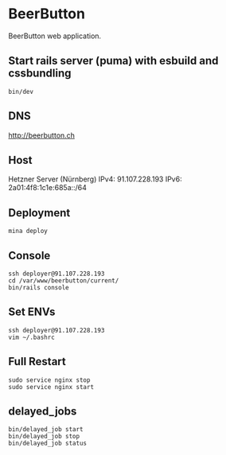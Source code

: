 # BeerButton

BeerButton web application.

## Start rails server (puma) with esbuild and cssbundling

```
bin/dev
```

## DNS

http://beerbutton.ch

## Host

Hetzner Server (Nürnberg)
IPv4: 91.107.228.193
IPv6: 2a01:4f8:1c1e:685a::/64

## Deployment

```
mina deploy
```

## Console

```
ssh deployer@91.107.228.193
cd /var/www/beerbutton/current/
bin/rails console
```

## Set ENVs

```
ssh deployer@91.107.228.193
vim ~/.bashrc
```

## Full Restart

```
sudo service nginx stop
sudo service nginx start
```

## delayed_jobs

```
bin/delayed_job start
bin/delayed_job stop
bin/delayed_job status
```
